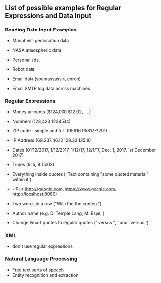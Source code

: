 
## List of possible examples for Regular Expressions and Data Input


### Reading Data Input  Examples

+ Mannheim geolocation data
+ NASA atmospheric data
+ Personal ads.
+ Robot data
+ Email data (spamassassin, enron)


+ Email SMTP log data across machines


### Regular Expressions
+ Money amounts ($124,000   $12.02, ....)
+ Numbers  (123,423   1234534)
+ ZIP code - simple and full.  (95616  95817-2201)
+ IP Address  169.237.46.12  128.32.135.10
+ Dates  (01/12/2017, 1/12/2017, 1/12/17, 12/1/17, Dec. 1, 2017, 1st December 2017)
+ Times  (9.15, 9:15:03)
+ Everything inside quotes  ( 'Text containing "some quoted material" within it')
+ URLs  (http://google.com,  https://www.google.com, http://localhost:8080)
+ Two words in a row  ("With the the content")
+ Author name  (e.g.  D. Temple Lang,  M. Espe, )


+ Change Smart quotes to regular quotes (“ versus ",  ‘ and ’ versus ')



### XML 
  + don't use regular expressions

### Natural Language Processing
  + Free text parts of speech
  + Entity recognition and extraction


